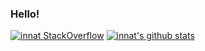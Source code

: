 ### Hello!


[![innat StackOverflow](https://github-readme-stackoverflow.vercel.app/?userID=9215780)](https://stackoverflow.com/users/9215780/m-innat?tab=profile) [![innat's github stats](https://github-readme-stats.vercel.app/api?username=innat)](https://github.com/innat/github-readme-stats)








<!--
**innat/innat** is a ✨ _special_ ✨ repository because its `README.md` (this file) appears on your GitHub profile.

Here are some ideas to get you started:

- 🔭 I’m currently working on ...
- 🌱 I’m currently learning ...
- 👯 I’m looking to collaborate on ...
- 🤔 I’m looking for help with ...
- 💬 Ask me about ...
- 📫 How to reach me: ...
- 😄 Pronouns: ...
- ⚡ Fun fact: ...


<a href="https://stackoverflow.com/users/9215780/m-innat"><img src="https://stackoverflow.com/users/flair/9215780.png?theme=clean" width="208" height="58" alt="profile for M.Innat at Stack Overflow, Q&amp;A for professional and enthusiast programmers" title="profile for M.Innat at Stack Overflow, Q&amp;A for professional and enthusiast programmers"></a>
-->
